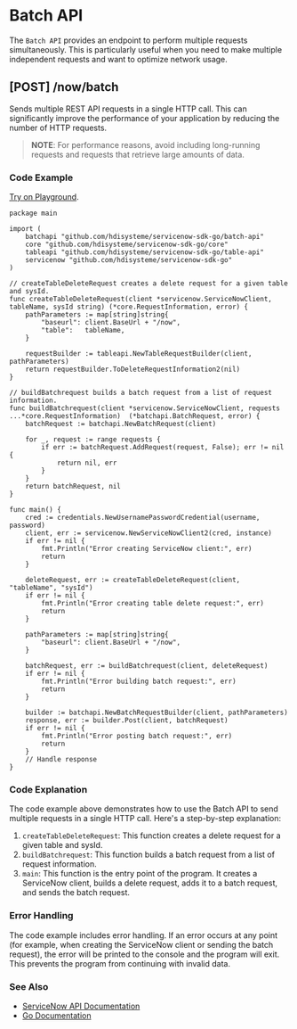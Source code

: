 # Batch API

The `Batch API` provides an endpoint to perform multiple requests simultaneously. This is particularly useful when you need to make multiple independent requests and want to optimize network usage.

## \[POST\] /now/batch

Sends multiple REST API requests in a single HTTP call. This can significantly improve the performance of your application by reducing the number of HTTP requests.

> **NOTE**: For performance reasons, avoid including long-running requests and requests that retrieve large amounts of data.

### Code Example

[Try on Playground](https://go.dev/play/p/ZED4jOzmNbE).

```golang
package main

import (
    batchapi "github.com/hdisysteme/servicenow-sdk-go/batch-api"
    core "github.com/hdisysteme/servicenow-sdk-go/core"
    tableapi "github.com/hdisysteme/servicenow-sdk-go/table-api"
    servicenow "github.com/hdisysteme/servicenow-sdk-go"
)

// createTableDeleteRequest creates a delete request for a given table and sysId.
func createTableDeleteRequest(client *servicenow.ServiceNowClient, tableName, sysId string) (*core.RequestInformation, error) {
    pathParameters := map[string]string{
        "baseurl": client.BaseUrl + "/now",
        "table":   tableName,
    }

    requestBuilder := tableapi.NewTableRequestBuilder(client, pathParameters)
    return requestBuilder.ToDeleteRequestInformation2(nil)
}

// buildBatchrequest builds a batch request from a list of request information.
func buildBatchrequest(client *servicenow.ServiceNowClient, requests ...*core.RequestInformation)  (*batchapi.BatchRequest, error) {
    batchRequest := batchapi.NewBatchRequest(client)

    for _, request := range requests {
        if err := batchRequest.AddRequest(request, False); err != nil {
            return nil, err
        }
    }
    return batchRequest, nil
}

func main() {
    cred := credentials.NewUsernamePasswordCredential(username, password)
    client, err := servicenow.NewServiceNowClient2(cred, instance)
    if err != nil {
        fmt.Println("Error creating ServiceNow client:", err)
        return
    }
    
    deleteRequest, err := createTableDeleteRequest(client, "tableName", "sysId")
    if err != nil {
        fmt.Println("Error creating table delete request:", err)
        return
    }

    pathParameters := map[string]string{
        "baseurl": client.BaseUrl + "/now",
    }

    batchRequest, err := buildBatchrequest(client, deleteRequest)
    if err != nil {
        fmt.Println("Error building batch request:", err)
        return
    }

    builder := batchapi.NewBatchRequestBuilder(client, pathParameters)
    response, err := builder.Post(client, batchRequest)
    if err != nil {
        fmt.Println("Error posting batch request:", err)
        return
    }
    // Handle response
}
```

### Code Explanation

The code example above demonstrates how to use the Batch API to send multiple requests in a single HTTP call. Here's a step-by-step explanation:

1. `createTableDeleteRequest`: This function creates a delete request for a given table and sysId.
2. `buildBatchrequest`: This function builds a batch request from a list of request information.
3. `main`: This function is the entry point of the program. It creates a ServiceNow client, builds a delete request, adds it to a batch request, and sends the batch request.

### Error Handling

The code example includes error handling. If an error occurs at any point (for example, when creating the ServiceNow client or sending the batch request), the error will be printed to the console and the program will exit. This prevents the program from continuing with invalid data.

### See Also

- [ServiceNow API Documentation](https://developer.servicenow.com/dev.do#!/reference/api/paris/rest/c_TableAPI)
- [Go Documentation](https://golang.org/doc/)
